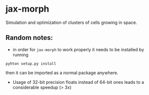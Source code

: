 # jax-morph
Simulation and optimization of clusters of cells growing in space. 


## Random notes:

- in order for `jax-morph` to work properly it needs to be installed by running

`pyhton setup.py install`

then it can be imported as a normal package anywhere.

- Usage of 32-bit precision floats instead of 64-bit ones leads to a considerable speedup (> 3x)
